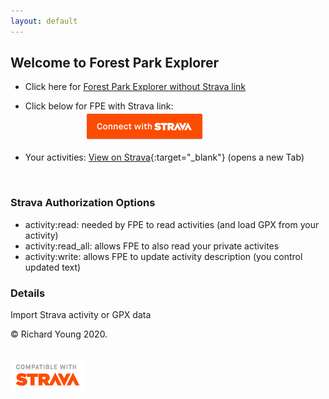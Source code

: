 ```yaml
---
layout: default
---
```

<head>
  <link rel="stylesheet" href="https://maxcdn.bootstrapcdn.com/font-awesome/4.6.1/css/font-awesome.min.css">
  <link rel="shortcut icon" type="image/x-icon" href="favicon.ico?">
</head>

## Welcome to Forest Park Explorer

- Click here for [Forest Park Explorer without Strava link](main.html)

- Click below for FPE with Strava link:  
&nbsp;&nbsp;&nbsp;&nbsp;&nbsp;&nbsp;&nbsp;&nbsp;&nbsp;&nbsp;&nbsp;&nbsp;&nbsp;&nbsp;&nbsp;&nbsp;&nbsp;&nbsp;&nbsp;&nbsp;&nbsp;&nbsp;&nbsp;&nbsp;[![Connect with Strava](/images/btn_strava_connectwith_orange.png)](https://www.strava.com/oauth/authorize?client_id=31392&response_type=code&redirect_uri=https://richardjy.github.io/FPE/main.html&approval_prompt=auto&scope=read,activity:read,activity:read_all,activity:write)

- Your activities: [View on Strava](https://www.strava.com/athlete/training){:target="_blank"} (opens a new Tab)

<br>

### Strava Authorization Options

- activity:read: needed by FPE to read activities (and load GPX from your activity)
- activity:read_all: allows FPE to also read your private activites
- activity:write: allows FPE to update activity description (you control updated text)

### Details

<i class='fa fa-map-o'></i> Import Strava activity or GPX data

© Richard Young 2020.

<br>
<img src="images/api_logo_cptblWith_strava_stack_light.png" alt="Compatible with Strava" width="120">
